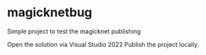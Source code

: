 # magicknetbug
Simple project to test the magicknet publishing

Open the solution via Visual Studio 2022
Publish the project locally. 
